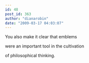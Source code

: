 ```yaml
---
id: 48
post_id: 363
author: "dianarobin"
date: "2009-03-17 04:03:07"
---
```

You also make it clear that emblems


were an important tool in the cultivation

of philosophical thinking.
